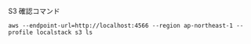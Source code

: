 # 
S3 確認コマンド
```
aws --endpoint-url=http://localhost:4566 --region ap-northeast-1 --profile localstack s3 ls
```